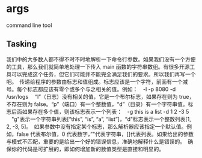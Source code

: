 # args

command line tool

## Tasking

我们中的大多数人都不得不时不时地解析一下命令行参数。如果我们没有一个方便的工具，那么我们就简单地处理一下传入 main 函数的字符串数组。有很多开源工具可以完成这个任务，但它们可能并不能完全满足我们的要求。所以我们再写一个吧。　传递给程序的参数由标志和值组成。标志应该是一个字符，前面有一个减号。每个标志都应该有零个或多个与之相关的值。例如：　-l -p 8080 -d /usr/logs 　“l”（日志）没有相关的值，它是一个布尔标志，如果存在则为 true，不存在则为 false。“p”（端口）有一个整数值，“d”（目录）有一个字符串值。标志后面如果存在多个值，则该标志表示一个列表：　-g this is a list -d 1 2 -3 5 　"g"表示一个字符串列表[“this”, “is”, “a”, “list”]，“d"标志表示一个整数列表[1, 2, -3, 5]。　如果参数中没有指定某个标志，那么解析器应该指定一个默认值。例如，false 代表布尔值，0 代表数字，”"代表字符串，[]代表列表。如果给出的参数与模式不匹配，重要的是给出一个好的错误信息，准确地解释什么是错误的。　确保你的代码是可扩展的，即如何增加新的数值类型是直接和明显的。
